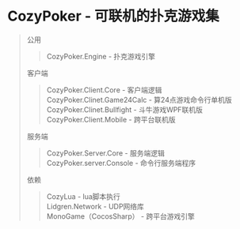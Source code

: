 CozyPoker - 可联机的扑克游戏集
===============================

> 公用
>
>> CozyPoker.Engine - 扑克游戏引擎  
>
>
> 客户端
>
>> CozyPoker.Client.Core - 客户端逻辑  
>> CozyPoker.Clinet.Game24Calc - 算24点游戏命令行单机版  
>> CozyPoker.Clinet.Bullfight - 斗牛游戏WPF联机版  
>> CozyPoker.Client.Mobile - 跨平台联机版  
>
>
> 服务端
>
>> CozyPoker.Server.Core - 服务端逻辑  
>> CozyPoker.server.Console - 命令行服务端程序  
>
>
> 依赖
>
>> CozyLua - lua脚本执行  
>> Lidgren.Network - UDP网络库  
>> MonoGame（CocosSharp） - 跨平台游戏引擎  
>>